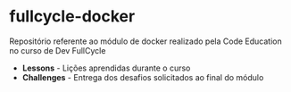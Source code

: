 # fullcycle-docker
Repositório referente ao módulo de docker realizado pela Code Education no curso de Dev FullCycle


- <b>Lessons</b> - Lições aprendidas durante o curso </br>
- <b>Challenges</b> - Entrega dos desafios solicitados ao final do módulo
